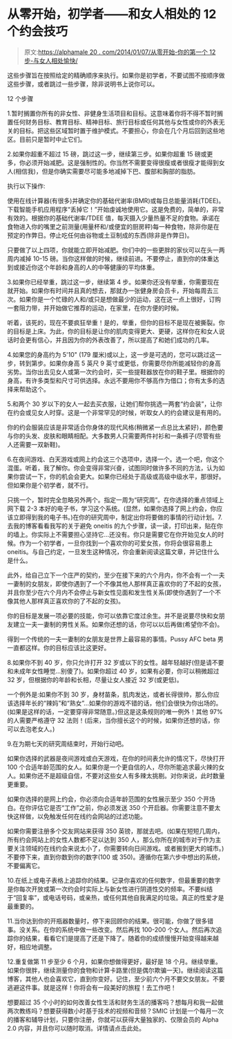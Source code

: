 # 从零开始，初学者——和女人相处的 12 个约会技巧

> 原文:[https://alphamale 20 . com/2014/01/07/从零开始-你的第一个 12 步-与女人相处愉快/](https://alphamale20.com/2014/01/07/getting-started-from-scratch-your-first-12-steps-to-get-good-with-women/)

这些步骤旨在按照给定的精确顺序来执行。如果你是初学者，不要试图不按顺序做这些步骤，或者跳过一些步骤，除非说明书上说你可以。

12 个步骤

1.暂时搁置你所有的非女性、非健身生活项目和目标。这意味着你将不得不暂时搁置任何财务目标、教育目标、精神目标、旅行目标或任何其他与女性或你的外表无关的目标。把这些区域暂时置于维护模式。不要担心，你会在几个月后回到这些地区。目前只是暂时中止它们。

2.如果你超重不超过 15 磅，跳过这一步，继续第三步。如果你超重 15 磅或更多，你必须开始减肥。这是强制性的。你当然不需要变得很瘦或者很瘦才能得到女人(相信我)，但是你确实需要尽可能多地减掉下巴、腹部和胸部的脂肪。

执行以下操作:

使用在线计算器(有很多)并确定你的基础代谢率(BMR)或每日总能量消耗(TDEE)。下载智能手机应用程序“丢掉它！”开始虔诚地使用它。这是免费的，简单的，非常有效的。根据你的基础代谢率/TDEE 值，每天摄入少量热量不足的食物。承诺在食物进入你的嘴里之前测量(用量杯和/或便宜的厨房秤)每一种食物，除非你是在预定的作弊日。停止吃任何由谷物或土豆制成的东西(除非是作弊日)。

只要做了以上四项，你就能立即开始减肥。你们中的一些更胖的家伙可以在头一两周内减掉 10-15 磅。当你这样做的时候，继续前进。不要停止，直到你的体重达到或接近你这个年龄和身高的人的中等健康的平均体重。

3.如果你已经举重，跳过这一步，继续第 4 步。如果你还没有举重，你需要现在就开始。如果你有时间并且真的想去，那就办一张健身房会员卡，开始每周去三次。如果你是一个忙碌的人和/或只是想做最少的运动，这在这一点上很好，订购一套阻力带，并开始做它推荐的运动，在家里，在你方便的时候。

听着，该死的，现在不要疯狂举重！是的，举重，但你的目标不是现在被撕裂。你的目标是上床。为此，你的目标是让你的肌肉变得更大、更硬，这样你在和女人说话时会更有信心，并且因为你的外表改善了，所以提高了和她们成功的几率。

4.如果您的身高约为 5'10" (179 厘米)或以上，这一步是可选的，您可以跳过这一步，转到第步。如果你身高 5 英尺 9 英寸或更低，你需要尽你所能减轻你的身高劣势。当你出去见女人或第一次约会时，买一些提鞋器放在你的鞋子里。根据你的身高，有许多类型和尺寸可供选择。永远不要用你不够高作为借口；你有太多的选择来帮助这个。

5.和两个 30 岁以下的女人一起去买衣服，让她们帮你挑选一两套“约会装”，让你在约会或见女人时穿。这是一个非常罕见的时候，听取女人的约会建议是有用的。

你的约会服装应该是非常适合你身体的现代风格(稍微紧一点总比太紧好)，颜色要与你的头发、皮肤和眼睛相配。大多数男人只需要两件衬衫和一条裤子(尽管有些人还需要一双新鞋)。

6.在夜间游戏、白天游戏或网上约会这三个选项中，选择一个。选一个吧，你这个混蛋。听着，我了解你。你会变得非常兴奋，试图同时做许多不同的方法，认为如果你尝试一下，你的机会会更大。如果你已经处于高级或高级中级水平，那很好。但如果你是个初学者，就不行。

只挑一个，暂时完全忽略另外两个。指定一周为“研究周”。在你选择的重点领域上网下载 2-3 本好的电子书，学习这个系统。(显然，如果你选择了网上约会，你应该立即得到我的电子书。)在你的研究周中，制定出你将要做的事情的行动计划。7.去我的博客看看我写的关于避免 oneitis 的九个步骤，读一读，打印出来，贴在你的墙上。你实际上不需要担心坚持它...还没有。你只是需要它在你开始见女人的时候。作为一个初学者，一旦你找到一个喜欢你的可爱女孩，你将会很容易患上 oneitis。与自己约定，一旦发生这种情况，你会重新阅读这篇文章，并记住什么是什么。

此外，给自己立下一个庄严的契约，至少在接下来的六个月内，你不会有一个一夫一妻制的女朋友，即使你遇到了一个不像其他人那样真正喜欢你的了不起的女孩，并且你至少在六个月内不会停止与新女性见面和发生性关系(即使你遇到了一个不像其他人那样真正喜欢你的了不起的女孩)。

你的目标是发展一项必要的技能，你可以依靠它度过余生。并不是说要尽快和女朋友建立一夫一妻制的男性关系。如果你还想的话，你可以以后再做(希望你不会)。

得到一个传统的一夫一妻制的女朋友是世界上最容易的事情。Pussy AFC beta 男一直都这样。你的目标应该比这更好。

8.如果你不到 40 岁，你只允许打开 32 岁或以下的女性。越年轻越好(但是请不要和未成年女性睡觉...别傻了)。如果你超过 40 岁，如果有必要，你可以稍微超过 32 岁，但根据你的年龄和长相，尽量让女人接近 32 岁(或更低)。

一个例外是:如果你不到 30 岁，身材苗条，肌肉发达，或者长得很帅，那么你应该选择年长的“辣妈”和“熟女”...如果你的游戏不错的话，他们会很快为你出场的。(如果是这样的话，一定要穿得非常随意。)但这是这条规则的唯一例外！其他 97%的人需要严格遵守 32 法则！(后来，当你擅长这个的时候，如果你还想的话，你可以去泡老女人。)

9.在为期七天的研究周结束时，开始行动吧。

如果你选择的武器是夜间游戏或白天游戏，在你的时间表允许的情况下，尽快打开 100 个合适年龄范围的女人。如果你是一个更自信的人，尽你所能追求最火辣的女人。如果你还不是超级自信，不要对这些女人有多辣太挑剔。对你来说，此时数量更重要。

如果你选择的是网上约会，你必须向合适年龄范围的女性展示至少 350 个开场白。在你评估它是否“工作”之前，你必须发送 350 个开启器。你需要注意不要太快这样做，以免触发任何在线约会网站的过滤功能。

如果你需要注册多个交友网站来获得 350 英镑，那就去吧。(如果在短短几周内，所有约会网站上的女性人数都不足以达到 350 人，那么你所在的城市对于作为主要关注领域的在线约会来说太小了，你需要转向日间游戏。或者搬到更大的城市。)不要停下来，直到你数到你的数字(100 或 350)。遵循你在第六步中想出的系统，不要偏离它。

10.在纸上或电子表格上追踪你的结果。记录你喜欢的任何数字，但最重要的数字是你每次开放或第一次约会时实际上与新女性进行阴道性交的频率。不要纠结于“回复率”，或电话号码，或亲热，或任何其他自我满足的垃圾。真正的性爱才是最重要的。

11.当你达到你的开瓶器数量时，停下来回顾你的结果。很可能，你做了很多错事。没关系。在你的系统中做一些改变。然后再找 100-200 个女人。然后再次追踪你的结果，看看它们是提高了还是下降了。随着你的成绩慢慢开始变得越来越好，相应地调整。

12.重复做第 11 步至少 6 个月，如果你想做得更好，最好是 18 个月。继续举重。如果你很胖，继续测量你的食物和计算卡路里(但是偶尔欺骗一天)。继续阅读这篇博客，其他人也会喜欢它，直到你变好。记住，至少前六个月不要交女朋友。不要逃避这件事。就是这样！你将会有一段美好的旅程！去工作吧！

想要超过 35 个小时的如何改善女性生活和财务生活的播客吗？想每月和我一起做两次教练吗？想要获得数小时基于技术的视频和音频？SMIC 计划是一个每月一次的播客和辅导计划，只要你注册，你就可以获得大量独家的、仅限会员的 Alpha 2.0 内容，并且你可以随时取消。详情请点击此处。